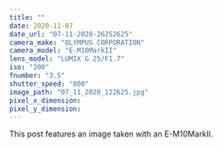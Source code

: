 ```yaml
---
title: ""
date: 2020-11-07
date_url: "07-11-2020-26252625"
camera_make: "OLYMPUS CORPORATION"
camera_model: "E-M10MarkII"
lens_model: "LUMIX G 25/F1.7"
iso: "200"
fnumber: "3.5"
shutter_speed: "800"
image_path: "07_11_2020_122625.jpg"
pixel_x_dimension: 
pixel_y_dimension: 
---
```


This post features an image taken with an E-M10MarkII.